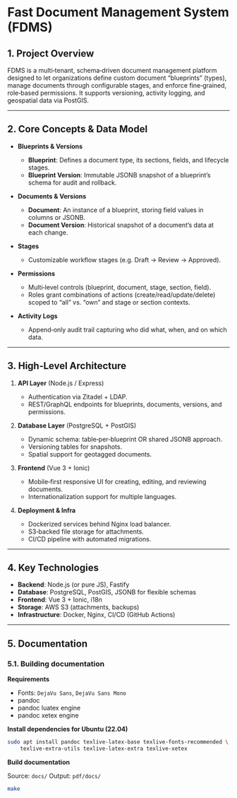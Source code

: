# Fast Document Management System (FDMS)

## 1. Project Overview

FDMS is a multi‑tenant, schema‑driven document management platform designed to let organizations define custom document “blueprints” (types), manage documents through configurable stages, and enforce fine‑grained, role‑based permissions. It supports versioning, activity logging, and geospatial data via PostGIS.

---

## 2. Core Concepts & Data Model

* **Blueprints & Versions**

  * **Blueprint**: Defines a document type, its sections, fields, and lifecycle stages.
  * **Blueprint Version**: Immutable JSONB snapshot of a blueprint’s schema for audit and rollback.

* **Documents & Versions**

  * **Document**: An instance of a blueprint, storing field values in columns or JSONB.
  * **Document Version**: Historical snapshot of a document’s data at each change.

* **Stages**

  * Customizable workflow stages (e.g. Draft → Review → Approved).

* **Permissions**

  * Multi‑level controls (blueprint, document, stage, section, field).
  * Roles grant combinations of actions (create/read/update/delete) scoped to “all” vs. “own” and stage or section contexts.

* **Activity Logs**

  * Append‑only audit trail capturing who did what, when, and on which data.

---

## 3. High‑Level Architecture

1. **API Layer** (Node.js / Express)

   * Authentication via Zitadel + LDAP.
   * REST/GraphQL endpoints for blueprints, documents, versions, and permissions.

2. **Database Layer** (PostgreSQL + PostGIS)

   * Dynamic schema: table‑per‑blueprint OR shared JSONB approach.
   * Versioning tables for snapshots.
   * Spatial support for geotagged documents.

3. **Frontend** (Vue 3 + Ionic)

   * Mobile‑first responsive UI for creating, editing, and reviewing documents.
   * Internationalization support for multiple languages.

4. **Deployment & Infra**

   * Dockerized services behind Nginx load balancer.
   * S3‑backed file storage for attachments.
   * CI/CD pipeline with automated migrations.

---

## 4. Key Technologies

* **Backend**: Node.js (or pure JS), Fastify
* **Database**: PostgreSQL, PostGIS, JSONB for flexible schemas
* **Frontend**: Vue 3 + Ionic, i18n
* **Storage**: AWS S3 (attachments, backups)
* **Infrastructure**: Docker, Nginx, CI/CD (GitHub Actions)

---


## 5. Documentation


### 5.1. Building documentation

**Requirements**

- Fonts: `DejaVu Sans`, `DejaVu Sans Mono`
- pandoc
- pandoc luatex engine
- pandoc xetex engine

**Install dependencies for Ubuntu (22.04)**

```bash
sudo apt install pandoc texlive-latex-base texlive-fonts-recommended \
    texlive-extra-utils texlive-latex-extra texlive-xetex
```

**Build documentation**

Source: `docs/`
Output: `pdf/docs/`

```bash
make
```

